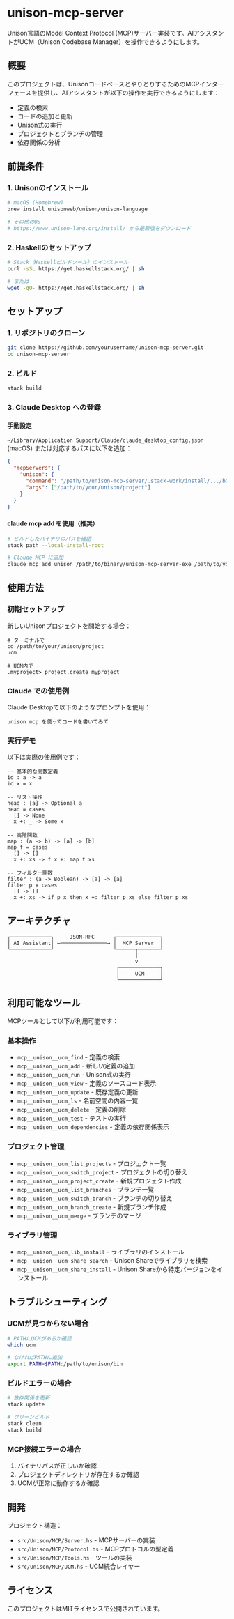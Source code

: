 # unison-mcp-server

Unison言語のModel Context Protocol (MCP)サーバー実装です。AIアシスタントがUCM（Unison Codebase Manager）を操作できるようにします。

## 概要

このプロジェクトは、UnisonコードベースとやりとりするためのMCPインターフェースを提供し、AIアシスタントが以下の操作を実行できるようにします：

- 定義の検索
- コードの追加と更新
- Unison式の実行
- プロジェクトとブランチの管理
- 依存関係の分析

## 前提条件

### 1. Unisonのインストール

```bash
# macOS (Homebrew)
brew install unisonweb/unison/unison-language

# その他のOS
# https://www.unison-lang.org/install/ から最新版をダウンロード
```

### 2. Haskellのセットアップ

```bash
# Stack（Haskellビルドツール）のインストール
curl -sSL https://get.haskellstack.org/ | sh

# または
wget -qO- https://get.haskellstack.org/ | sh
```

## セットアップ

### 1. リポジトリのクローン

```bash
git clone https://github.com/yourusername/unison-mcp-server.git
cd unison-mcp-server
```

### 2. ビルド

```bash
stack build
```

### 3. Claude Desktop への登録

#### 手動設定

`~/Library/Application Support/Claude/claude_desktop_config.json` (macOS) または対応するパスに以下を追加：

```json
{
  "mcpServers": {
    "unison": {
      "command": "/path/to/unison-mcp-server/.stack-work/install/.../bin/unison-mcp-server-exe",
      "args": ["/path/to/your/unison/project"]
    }
  }
}
```

#### claude mcp add を使用（推奨）

```bash
# ビルドしたバイナリのパスを確認
stack path --local-install-root

# Claude MCP に追加
claude mcp add unison /path/to/binary/unison-mcp-server-exe /path/to/your/unison/project
```

## 使用方法

### 初期セットアップ

新しいUnisonプロジェクトを開始する場合：

```
# ターミナルで
cd /path/to/your/unison/project
ucm

# UCM内で
.myproject> project.create myproject
```

### Claude での使用例

Claude Desktopで以下のようなプロンプトを使用：

```
unison mcp を使ってコードを書いてみて
```

### 実行デモ

以下は実際の使用例です：

```unison
-- 基本的な関数定義
id : a -> a
id x = x

-- リスト操作
head : [a] -> Optional a
head = cases
  [] -> None
  x +: _ -> Some x

-- 高階関数
map : (a -> b) -> [a] -> [b]
map f = cases
  [] -> []
  x +: xs -> f x +: map f xs

-- フィルター関数
filter : (a -> Boolean) -> [a] -> [a]
filter p = cases
  [] -> []
  x +: xs -> if p x then x +: filter p xs else filter p xs
```

## アーキテクチャ

```
┌─────────────┐     JSON-RPC      ┌──────────────┐
│ AI Assistant│ ←───────────────→ │  MCP Server  │
└─────────────┘                   └──────┬───────┘
                                         │
                                         v
                                   ┌─────────────┐
                                   │     UCM     │
                                   └─────────────┘
```

## 利用可能なツール

MCPツールとして以下が利用可能です：

### 基本操作
- `mcp__unison__ucm_find` - 定義の検索
- `mcp__unison__ucm_add` - 新しい定義の追加
- `mcp__unison__ucm_run` - Unison式の実行
- `mcp__unison__ucm_view` - 定義のソースコード表示
- `mcp__unison__ucm_update` - 既存定義の更新
- `mcp__unison__ucm_ls` - 名前空間の内容一覧
- `mcp__unison__ucm_delete` - 定義の削除
- `mcp__unison__ucm_test` - テストの実行
- `mcp__unison__ucm_dependencies` - 定義の依存関係表示

### プロジェクト管理
- `mcp__unison__ucm_list_projects` - プロジェクト一覧
- `mcp__unison__ucm_switch_project` - プロジェクトの切り替え
- `mcp__unison__ucm_project_create` - 新規プロジェクト作成
- `mcp__unison__ucm_list_branches` - ブランチ一覧
- `mcp__unison__ucm_switch_branch` - ブランチの切り替え
- `mcp__unison__ucm_branch_create` - 新規ブランチ作成
- `mcp__unison__ucm_merge` - ブランチのマージ

### ライブラリ管理
- `mcp__unison__ucm_lib_install` - ライブラリのインストール
- `mcp__unison__ucm_share_search` - Unison Shareでライブラリを検索
- `mcp__unison__ucm_share_install` - Unison Shareから特定バージョンをインストール

## トラブルシューティング

### UCMが見つからない場合

```bash
# PATHにUCMがあるか確認
which ucm

# なければPATHに追加
export PATH=$PATH:/path/to/unison/bin
```

### ビルドエラーの場合

```bash
# 依存関係を更新
stack update

# クリーンビルド
stack clean
stack build
```

### MCP接続エラーの場合

1. バイナリパスが正しいか確認
2. プロジェクトディレクトリが存在するか確認
3. UCMが正常に動作するか確認

## 開発

プロジェクト構造：

- `src/Unison/MCP/Server.hs` - MCPサーバーの実装
- `src/Unison/MCP/Protocol.hs` - MCPプロトコルの型定義
- `src/Unison/MCP/Tools.hs` - ツールの実装
- `src/Unison/MCP/UCM.hs` - UCM統合レイヤー

## ライセンス

このプロジェクトはMITライセンスで公開されています。
